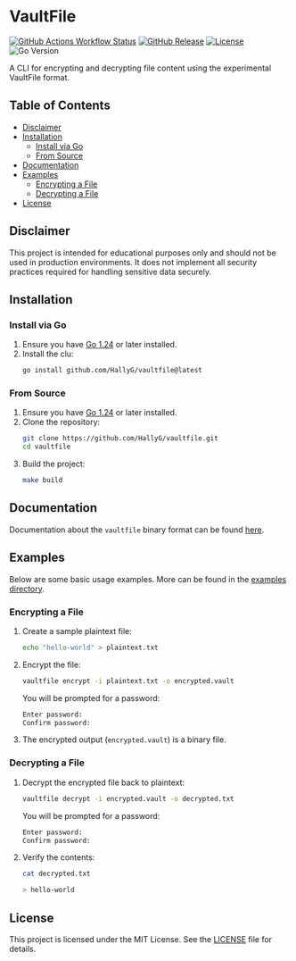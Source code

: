 # VaultFile
[![GitHub Actions Workflow Status](https://img.shields.io/github/actions/workflow/status/hallyg/vaultfile/release.yaml)](https://github.com/HallyG/vaultfile/actions/workflows/release.yaml)
[![GitHub Release](https://img.shields.io/github/v/release/hallyg/vaultfile?label=latest%20release)](https://github.com/HallyG/vaultfile/releases/latest)
[![License](https://img.shields.io/github/license/hallyg/vaultfile)](https://github.com/HallyG/vaultfile/blob/master/LICENSE)
![Go Version](https://img.shields.io/github/go-mod/go-version/hallyg/vaultfile)

A CLI for encrypting and decrypting file content using the experimental VaultFile format.

## Table of Contents
- [Disclaimer](#disclaimer)
- [Installation](#installation)
  - [Install via Go](#install-via-go)
  - [From Source](#from-source)
- [Documentation](#documentation)
- [Examples](#examples)
  - [Encrypting a File](#encrypting-a-file)
  - [Decrypting a File](#decrypting-a-file)
- [License](#license)

## Disclaimer
This project is intended for educational purposes only and should not be used in production environments. It does not implement all security practices required for handling sensitive data securely.

## Installation

### Install via Go
1. Ensure you have [Go 1.24](https://go.dev/doc/install) or later installed.
2. Install the clu:
   ```bash
   go install github.com/HallyG/vaultfile@latest
   ```

### From Source
1. Ensure you have [Go 1.24](https://go.dev/doc/install) or later installed.
2. Clone the repository:
   ```bash
   git clone https://github.com/HallyG/vaultfile.git
   cd vaultfile
   ```
3. Build the project:
   ```bash
   make build
   ```

## Documentation
Documentation about the `vaultfile` binary format can be found [here](./docs/vaultfile-v1.md).

## Examples

Below are some basic usage examples. More can be found in the [examples directory](./examples).

### Encrypting a File

1. Create a sample plaintext file:
   ```bash
   echo "hello-world" > plaintext.txt
   ```

2. Encrypt the file:
   ```bash
   vaultfile encrypt -i plaintext.txt -o encrypted.vault
   ```
   You will be prompted for a password:
   ```bash
   Enter password:
   Confirm password:
   ```
3. The encrypted output (`encrypted.vault`) is a binary file.

### Decrypting a File

1. Decrypt the encrypted file back to plaintext:
   ```bash
   vaultfile decrypt -i encrypted.vault -o decrypted.txt
   ```
   You will be prompted for a password:
   ```bash
   Enter password:
   Confirm password:
   ```

2. Verify the contents:
   ```bash
   cat decrypted.txt
   ```
   ```bash
   > hello-world
   ```

## License
This project is licensed under the MIT License. See the [LICENSE](./LICENSE) file for details.